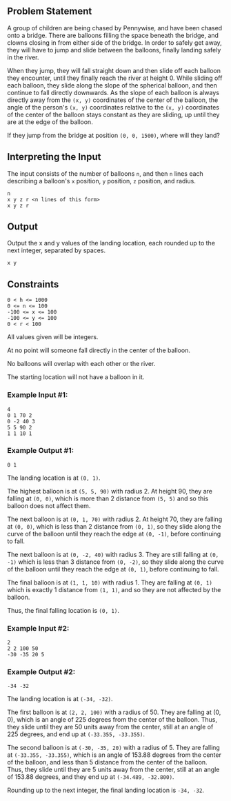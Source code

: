 ## Problem Statement

A group of children are being chased by Pennywise, and have been chased onto a bridge.
There are balloons filling the space beneath the bridge, and clowns closing in from either side of the bridge.
In order to safely get away, they will have to jump and slide between the balloons, finally landing safely in the river.

When they jump, they will fall straight down and then slide off each balloon they encounter, until they finally reach the river at height 0.
While sliding off each balloon, they slide along the slope of the spherical balloon, and then continue to fall directly downwards.
As the slope of each balloon is always directly away from the `(x, y)` coordinates of the center of the balloon, the angle of the person's `(x, y)` coordinates relative to the `(x, y)` coordinates of the center of the balloon stays constant as they are sliding, up until they are at the edge of the balloon.

If they jump from the bridge at position `(0, 0, 1500)`, where will they land?

## Interpreting the Input
The input consists of the number of balloons `n`, and then `n` lines each describing a balloon's `x` position, `y` position, `z` position, and radius.

```
n
x y z r <n lines of this form>
x y z r
```

## Output
Output the x and y values of the landing location, each rounded up to the next integer, separated by spaces.
```
x y
```

## Constraints
```
0 < h <= 1000
0 <= n <= 100
-100 <= x <= 100
-100 <= y <= 100
0 < r < 100
```
All values given will be integers.

At no point will someone fall directly in the center of the balloon.

No balloons will overlap with each other or the river.

The starting location will not have a balloon in it.

### Example Input #1:
```
4
0 1 70 2
0 -2 40 3
5 5 90 2
1 1 10 1
```

### Example Output #1:
```
0 1
```
The landing location is at `(0, 1)`. 

The highest balloon is at `(5, 5, 90)` with radius 2.
At height 90, they are falling at `(0, 0)`, which is more than 2 distance from `(5, 5)` and so this balloon does not affect them.

The next balloon is at `(0, 1, 70)` with radius 2.
At height 70, they are falling at `(0, 0)`, which is less than 2 distance from `(0, 1)`, so they slide along the curve of the balloon until they reach the edge at `(0, -1)`, before continuing to fall.

The next balloon is at `(0, -2, 40)` with radius 3.
They are still falling at `(0, -1)` which is less than 3 distance from `(0, -2)`, so they slide along the curve of the balloon until they reach the edge at `(0, 1)`, before continuing to fall.

The final balloon is at `(1, 1, 10)` with radius 1.
They are falling at `(0, 1)` which is exactly 1 distance from `(1, 1)`, and so they are not affected by the balloon.

Thus, the final falling location is `(0, 1)`.

### Example Input #2:
```
2
2 2 100 50
-30 -35 20 5
```

### Example Output #2:
```
-34 -32
```

The landing location is at `(-34, -32)`.

The first balloon is at `(2, 2, 100)` with a radius of 50.
They are falling at (0, 0), which is an angle of 225 degrees from the center of the balloon.
Thus, they slide until they are 50 units away from the center, still at an angle of 225 degrees, and end up at
`(-33.355, -33.355)`.

The second balloon is at `(-30, -35, 20)` with a radius of 5.
They are falling at `(-33.355, -33.355)`, which is an angle of 153.88 degrees from the center of the balloon, and less than 5 distance from the center of the balloon.
Thus, they slide until they are 5 units away from the center, still at an angle of 153.88 degrees, and they end up at `(-34.489, -32.800)`.

Rounding up to the next integer, the final landing location is `-34, -32`.

